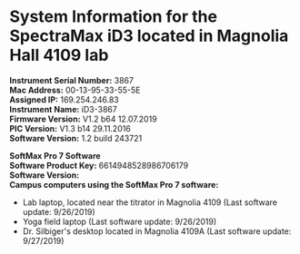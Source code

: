 # System Information for the SpectraMax iD3 located in Magnolia Hall 4109 lab  

**Instrument Serial Number:** 3867  
**Mac Address:** 00-13-95-33-55-5E  
**Assigned IP:** 169.254.246.83  
**Instrument Name:** iD3-3867  
**Firmware Version:** V1.2 b64 12.07.2019  
**PIC Version:** V1.3 b14 29.11.2016  
**Software Version:** 1.2 build 243721  

**SoftMax Pro 7 Software**  
**Software Product Key:** 6614948528986706179  
**Software Version:**   
**Campus computers using the SoftMax Pro 7 software:**  
* Lab laptop, located near the titrator in Magnolia 4109 (Last software update: 9/26/2019)  
* Yoga field laptop (Last software update: 9/26/2019)  
* Dr. Silbiger's desktop located in Magnolia 4109A (Last software update: 9/27/2019)  
